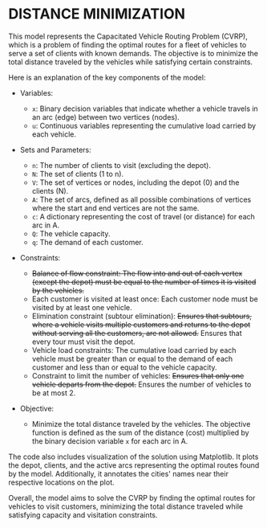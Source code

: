 
# DISTANCE MINIMIZATION

This model represents the Capacitated Vehicle Routing Problem (CVRP), which is a problem of finding the optimal routes for a fleet of vehicles to serve a set of clients with known demands. The objective is to minimize the total distance traveled by the vehicles while satisfying certain constraints.

Here is an explanation of the key components of the model:

- Variables:
  - `x`: Binary decision variables that indicate whether a vehicle travels in an arc (edge) between two vertices (nodes).
  - `u`: Continuous variables representing the cumulative load carried by each vehicle.

- Sets and Parameters:
  - `n`: The number of clients to visit (excluding the depot).
  - `N`: The set of clients (1 to n).
  - `V`: The set of vertices or nodes, including the depot (0) and the clients (N).
  - `A`: The set of arcs, defined as all possible combinations of vertices where the start and end vertices are not the same.
  - `c`: A dictionary representing the cost of travel (or distance) for each arc in A.
  - `Q`: The vehicle capacity.
  - `q`: The demand of each customer.

- Constraints:
  - ~~Balance of flow constraint: The flow into and out of each vertex (except the depot) must be equal to the number of times it is visited by the vehicles.~~
  - Each customer is visited at least once: Each customer node must be visited by at least one vehicle.
  - Elimination constraint (subtour elimination): ~~Ensures that subtours, where a vehicle visits multiple customers and returns to the depot without serving all the customers, are not allowed.~~ Ensures that every tour must visit the depot.
  - Vehicle load constraints: The cumulative load carried by each vehicle must be greater than or equal to the demand of each customer and less than or equal to the vehicle capacity.
  - Constraint to limit the number of vehicles: ~~Ensures that only one vehicle departs from the depot.~~ Ensures the number of vehicles to be at most 2.

- Objective:
  - Minimize the total distance traveled by the vehicles. The objective function is defined as the sum of the distance (cost) multiplied by the binary decision variable `x` for each arc in A.

The code also includes visualization of the solution using Matplotlib. It plots the depot, clients, and the active arcs representing the optimal routes found by the model. Additionally, it annotates the cities' names near their respective locations on the plot.

Overall, the model aims to solve the CVRP by finding the optimal routes for vehicles to visit customers, minimizing the total distance traveled while satisfying capacity and visitation constraints.
